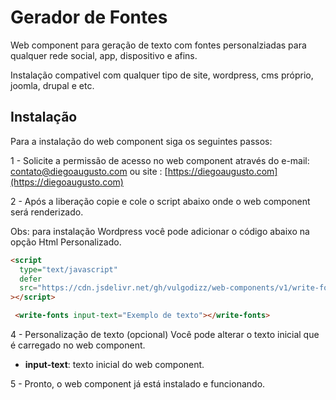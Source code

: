 # Gerador de Fontes

Web component para geração de texto com fontes personalziadas para qualquer rede social, app, dispositivo e afins.

Instalação compativel com qualquer tipo de site, wordpress, cms próprio, joomla, drupal e etc.

## Instalação

Para a instalação do web component siga os seguintes passos:

1 - Solicite a permissão de acesso no web component através do e-mail: contato@diegoaugusto.com ou site : [https://diegoaugusto.com](https://diegoaugusto.com)

2 - Após a liberação copie e cole o script abaixo onde o web component será renderizado.

Obs: para instalação Wordpress você pode adicionar o código abaixo na opção Html Personalizado.

```html
<script
  type="text/javascript"
  defer
  src="https://cdn.jsdelivr.net/gh/vulgodizz/web-components/v1/write-fonts/lazy.6.min.js"
></script>

 <write-fonts input-text="Exemplo de texto"></write-fonts>
```

4 - Personalização de texto (opcional)
Você pode alterar o texto inicial que é carregado no web component.

-   **input-text**: texto inicial do web component.

5 - Pronto, o web component já está instalado e funcionando.
